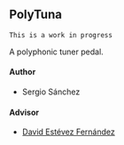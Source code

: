 PolyTuna
-----

    This is a work in progress
    
A polyphonic tuner pedal. 




#### Author
	
* Sergio Sánchez

#### Advisor
    
*  [David Estévez Fernández](https://github.com/David-Estevez)